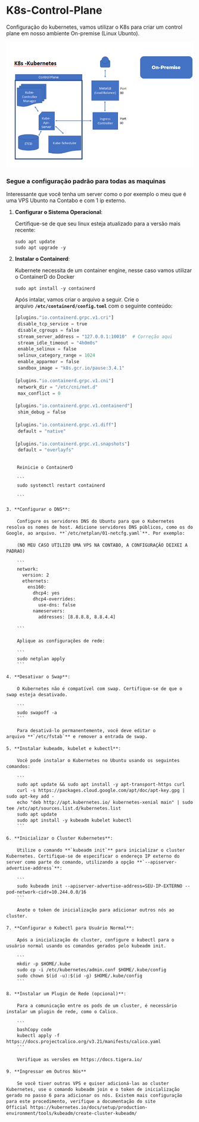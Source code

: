 # K8s-Control-Plane
Configuração do kubernetes, vamos utilizar o K8s para criar um control plane em nosso ambiente On-premise (Linux Ubunto).

![Untitled](https://github.com/douglas5001/K8s-Control-Plane/blob/main/K8s.png?raw=true)

### Segue a configuração padrão para todas as maquinas

Interessante que você tenha um server como o por exemplo o meu que é uma VPS Ubunto na Contabo e com 1 ip externo.

1. **Configurar o Sistema Operacional**:
    
    Certifique-se de que seu linux esteja atualizado para a versão mais recente:
    
    ```
    sudo apt update
    sudo apt upgrade -y
    
    ```
    
2. **Instalar o Containerd**:
    
    Kubernete necessita de um container engine, nesse caso vamos utilizar o ContainerD do Docker
    
    ```
    sudo apt install -y containerd
    
    ```
    
    Após intalar, vamos criar o arquivo a seguir. Crie o arquivo **`/etc/containerd/config.toml`** com o seguinte conteúdo:
    
    ```python
   [plugins."io.containerd.grpc.v1.cri"]
     disable_tcp_service = true
     disable_cgroups = false
     stream_server_address = "127.0.0.1:10010"  # Correção aqui
     stream_idle_timeout = "4h0m0s"
     enable_selinux = false
     selinux_category_range = 1024
     enable_apparmor = false
     sandbox_image = "k8s.gcr.io/pause:3.4.1"

   [plugins."io.containerd.grpc.v1.cni"]
     network_dir = "/etc/cni/net.d"
     max_conflict = 0

   [plugins."io.containerd.grpc.v1.containerd"]
     shim_debug = false

   [plugins."io.containerd.grpc.v1.diff"]
     default = "native"

   [plugins."io.containerd.grpc.v1.snapshots"]
     default = "overlayfs"
```
    
    Reinicie o ContainerD
    
    ```
    sudo systemctl restart containerd
    
    ```
    
3. **Configurar o DNS**:
    
    Configure os servidores DNS do Ubuntu para que o Kubernetes resolva os nomes de host. Adicione servidores DNS públicos, como os do Google, ao arquivo. **`/etc/netplan/01-netcfg.yaml`**. Por exemplo:
    
    (NO MEU CASO UTILIZO UMA VPS NA CONTABO, A CONFIGURAÇÂO DEIXEI A PADRAO)
    
    ```
    network:
      version: 2
      ethernets:
        ens160:
          dhcp4: yes
          dhcp4-overrides:
            use-dns: false
          nameservers:
            addresses: [8.8.8.8, 8.8.4.4]
    
    ```
    
    Aplique as configurações de rede:
    
    ```
    sudo netplan apply
    ```
    
4. **Desativar o Swap**:
    
    O Kubernetes não é compatível com swap. Certifique-se de que o swap esteja desativado.
    
    ```
    sudo swapoff -a
    ```
    
    Para desativá-lo permanentemente, você deve editar o arquivo **`/etc/fstab`** e remover a entrada de swap.
    
5. **Instalar kubeadm, kubelet e kubectl**:
    
    Você pode instalar o Kubernetes no Ubuntu usando os seguintes comandos:
    
    ```
    sudo apt update && sudo apt install -y apt-transport-https curl
    curl -s https://packages.cloud.google.com/apt/doc/apt-key.gpg | sudo apt-key add -
    echo "deb http://apt.kubernetes.io/ kubernetes-xenial main" | sudo tee /etc/apt/sources.list.d/kubernetes.list
    sudo apt update
    sudo apt install -y kubeadm kubelet kubectl
    ```
    
6. **Inicializar o Cluster Kubernetes**:
    
    Utilize o comando **`kubeadm init`** para inicializar o cluster Kubernetes. Certifique-se de especificar o endereço IP externo do server como parte do comando, utilizando a opção **`--apiserver-advertise-address`**:
    
    ```
    sudo kubeadm init --apiserver-advertise-address=SEU-IP-EXTERNO --pod-network-cidr=10.244.0.0/16
    ```
    
    Anote o token de inicialização para adicionar outros nós ao cluster.
    
7. **Configurar o Kubectl para Usuário Normal**:
    
    Após a inicialização do cluster, configure o kubectl para o usuário normal usando os comandos gerados pelo kubeadm init.
    
    ```
    mkdir -p $HOME/.kube
    sudo cp -i /etc/kubernetes/admin.conf $HOME/.kube/config
    sudo chown $(id -u):$(id -g) $HOME/.kube/config
    ```
    
8. **Instalar um Plugin de Rede (opcional)**:
    
    Para a comunicação entre os pods de um cluster, é necessário instalar um plugin de rede, como o Calico.
    
    ```
    bashCopy code
    kubectl apply -f https://docs.projectcalico.org/v3.21/manifests/calico.yaml
    ```
    
    Verifique as versões em https://docs.tigera.io/
    
9. **Ingressar em Outros Nós**
    
    Se você tiver outras VPS e quiser adicioná-las ao cluster Kubernetes, use o comando kubeadm join e o token de inicialização gerado no passo 6 para adicionar os nós. Existem mais configuração para este procedimento, verifique a documentação do site Official https://kubernetes.io/docs/setup/production-environment/tools/kubeadm/create-cluster-kubeadm/
